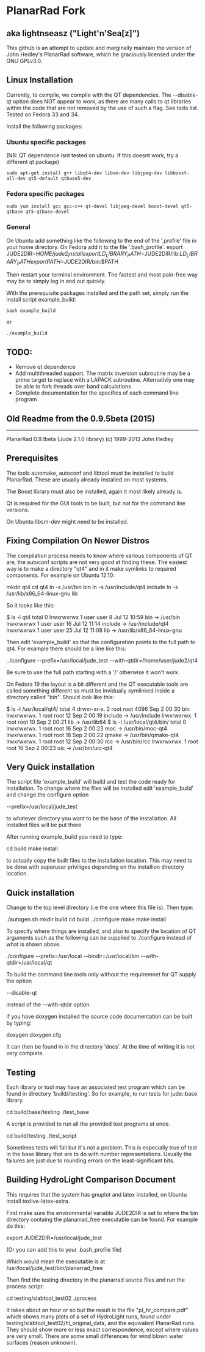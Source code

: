 # PlanarRad Fork 
## aka lightnseasz ("Light'n'Sea[z]") 
This github is an attempt to update and marginally maintain the version of John Hedley's PlanarRad software, which he graciously licensed under the GNU GPLv3.0.


## Linux Installation
Currently, to compile, we compile with the QT dependencies. The --disable-qt option does NOT appear to work, as there are many calls 
to qt libraries within the code that are not removed by the use of such a flag. See todo list. Tested on Fedora 33 and 34.

Install the following packages:
### Ubuntu specific packages
(NB: QT dependence isnt tested on ubuntu. If this doesnt work, try a different qt package)
```
sudo apt-get install g++ libqt4-dev libsm-dev libjpeg-dev libboost-all-dev qt5-default qtbase5-dev
```
### Fedora specific packages
```
sudo yum install gcc gcc-c++ qt-devel libjpeg-devel boost-devel qt5-qtbase qt5-qtbase-devel
```
### General
On Ubuntu add something like the following to the end of the '.profile' file in your home directory. On Fedora add it to the file '.bash_profile'. 
export JUDE2DIR=$HOME/jude2_install
export LD_LIBRARY_PATH=$JUDE2DIR/lib:$LD_LIBRARY_PATH
export PATH=$JUDE2DIR/bin:$PATH

Then restart your terminal environment. The fastest and most pain-free way may be to simply log in and out quickly.

With the prerequisite packages installed and the path set, simply run the install script example_build:
```
bash example_build
```
or
```
./example_build
```


## TODO:
 * Remove qt dependence
 * Add multithreaded support. The matrix inversion subroutine may be a prime target to replace with a LAPACK subroutine. Alternativly one may be able to fork threads over band calculations
 * Complete documentation for the specifics of each command line program





## Old Readme from the 0.9.5beta (2015)
------------------------------------------------------
PlanarRad 0.9.1beta (Jude 2.1.0 library)
(c) 1999-2013 John Hedley

Prerequisites
-------------

The tools automake, autoconf and libtool must be installed to build PlanarRad.
These are usually already installed on most systems.

The Boost library must also be installed, again it most likely already is.

Qt is required for the GUI tools to be built, but not for the command line versions.

On Ubuntu libsm-dev might need to be installed.


Fixing Compilation On Newer Distros
-----------------------------------

The compilation process needs to know where various components of QT are, the autoconf scripts are not very good at finding these. The easiest way is to make a directory "qt4" and in it make symlinks to required components. For example on Ubuntu 12.10:

mkdir qt4
cd qt4
ln -s /usr/bin bin
ln -s /usr/include/qt4 include
ln -s /usr/lib/x86_64-linux-gnu lib

So it looks like this:

$ ls -l qt4
total 0
lrwxrwxrwx 1 user user  8 Jul 12 10:59 bin -> /usr/bin
lrwxrwxrwx 1 user user 16 Jul 12 11:14 include -> /usr/include/qt4
lrwxrwxrwx 1 user user 25 Jul 12 11:08 lib -> /usr/lib/x86_64-linux-gnu

Then edit 'example_build' so that the configuration points to the full path to qt4. For example there should be a line like this:

../configure --prefix=/usr/local/jude_test --with-qtdir=/home/user/jude2/qt4

Be sure to use the full path starting with a '/' otherwise it won't work.

On Fedora 19 the layout is a bit different and the QT executable tools are called something different so must be invidually symlinked inside a directory called "bin". Should look like this:

$ ls -l /usr/local/qt4/
total 4
drwxr-xr-x. 2 root root 4096 Sep  2 00:30 bin
lrwxrwxrwx. 1 root root   12 Sep  2 00:19 include -> /usr/include
lrwxrwxrwx. 1 root root   10 Sep  2 00:21 lib -> /usr/lib64
$ ls -l /usr/local/qt4/bin/
total 0
lrwxrwxrwx. 1 root root 16 Sep  2 00:23 moc -> /usr/bin/moc-qt4
lrwxrwxrwx. 1 root root 18 Sep  2 00:22 qmake -> /usr/bin/qmake-qt4
lrwxrwxrwx. 1 root root 12 Sep  2 00:30 rcc -> /usr/bin/rcc
lrwxrwxrwx. 1 root root 16 Sep  2 00:23 uic -> /usr/bin/uic-qt4


Very Quick installation
-----------------------

The script file 'example_build' will build and test the code ready for installation.
To change where the files will be installed edit 'example_build' and change the configure option

--prefix=/usr/local/jude_test

to whatever directory you want to be the base of the installation.
All installed files will be put there.

After running example_build you need to type:

cd build
make install

to actually copy the built files to the installation location.
This may need to be done with superuser priviliges depending on the installion directory location.


Quick installation
------------------

Change to the top level directory (i.e the one where this file is).
Then type:

./autogen.sh
mkdir build
cd build
../configure
make
make install

To specify where things are installed, and also to specify the location of QT arguments 
such as the following can be supplied to ./configure instead of what is shown above.

./configure --prefix=/usr/local --bindir=/usr/local/bin --with-qtdir=/usr/local/qt

To build the command line tools only without the requiremnet for QT supply the option

--disable-qt

instead of the --with-qtdir option.

if you have doxygen installed the source code documentation can be built by typing:

doxygen doxygen.cfg

It can then be found in in the directory 'docs'. At the time of writing it is not very complete.


Testing
-------

Each library or tool may have an associated test program which can be found in directory 
'build/<libname>/testing'. So for example, to run tests for jude::base library.

cd build/base/testing
./test_base

A script is provided to run all the provided test programs at once.

cd build/testing
./test_script

Sometimes tests will fail but it's not a problem. This is especially true of test in the base 
library that are to do with number representations. Usually the failures are just due to 
rounding errors on the least-significant bits.


Building HydroLight Comparison Document
---------------------------------------

This requires that the system has gnuplot and latex installed, on Ubuntu install texlive-latex-extra.

First make sure the environmental variable JUDE2DIR is set to where the bin directory containg the planarrad_free executable can be found.
For example do this:

export JUDE2DIR=/usr/local/jude_test

(Or you can add this to your .bash_profile file)

Which would mean the executable is at /usr/local/jude_test/bin/planarrad_free

Then find the testing directory in the planarrad source files and run the process script:

cd testing/slabtool_test02
./process

It takes about an hour or so but the result is the file "pl_hr_compare.pdf" which shows many plots of a set of HydroLight runs, found under testing/slabtool_test02/hl_original_data, and the equivalent PlanarRad runs. They should show more or less exact correspondence, except where values are very small. There are some small differences for wind blown water surfaces (reason unknown).
